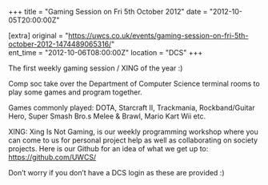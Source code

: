 +++
title = "Gaming Session on Fri 5th October 2012"
date = "2012-10-05T20:00:00Z"

[extra]
original = "https://uwcs.co.uk/events/gaming-session-on-fri-5th-october-2012-1474489065316/"    
ent_time = "2012-10-06T08:00:00Z"
location = "DCS"
+++

The first weekly gaming session / XING of the year :)

Comp soc take over the Department of Computer Science terminal rooms to play some games and program together.

Games commonly played: DOTA, Starcraft II, Trackmania, Rockband/Guitar Hero, Super Smash Bro.s Melee & Brawl, Mario Kart Wii etc.

XING: Xing Is Not Gaming, is our weekly programming workshop where you can come to us for personal project help as well as collaborating on society projects. Here is our Github for an idea of what we get up to: https://github.com/UWCS/

Don’t worry if you don’t have a DCS login as these are provided :)

